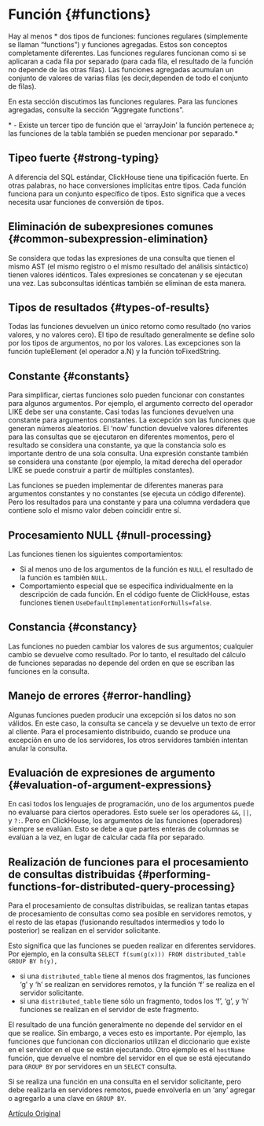 # Función {#functions}

Hay al menos \* dos tipos de funciones: funciones regulares (simplemente se llaman “functions”) y funciones agregadas. Estos son conceptos completamente diferentes. Las funciones regulares funcionan como si se aplicaran a cada fila por separado (para cada fila, el resultado de la función no depende de las otras filas). Las funciones agregadas acumulan un conjunto de valores de varias filas (es decir,dependen de todo el conjunto de filas).

En esta sección discutimos las funciones regulares. Para las funciones agregadas, consulte la sección “Aggregate functions”.

\* - Existe un tercer tipo de función que el ‘arrayJoin’ la función pertenece a; las funciones de la tabla también se pueden mencionar por separado.\*

## Tipeo fuerte {#strong-typing}

A diferencia del SQL estándar, ClickHouse tiene una tipificación fuerte. En otras palabras, no hace conversiones implícitas entre tipos. Cada función funciona para un conjunto específico de tipos. Esto significa que a veces necesita usar funciones de conversión de tipos.

## Eliminación de subexpresiones comunes {#common-subexpression-elimination}

Se considera que todas las expresiones de una consulta que tienen el mismo AST (el mismo registro o el mismo resultado del análisis sintáctico) tienen valores idénticos. Tales expresiones se concatenan y se ejecutan una vez. Las subconsultas idénticas también se eliminan de esta manera.

## Tipos de resultados {#types-of-results}

Todas las funciones devuelven un único retorno como resultado (no varios valores, y no valores cero). El tipo de resultado generalmente se define solo por los tipos de argumentos, no por los valores. Las excepciones son la función tupleElement (el operador a.N) y la función toFixedString.

## Constante {#constants}

Para simplificar, ciertas funciones solo pueden funcionar con constantes para algunos argumentos. Por ejemplo, el argumento correcto del operador LIKE debe ser una constante.
Casi todas las funciones devuelven una constante para argumentos constantes. La excepción son las funciones que generan números aleatorios.
El ‘now’ function devuelve valores diferentes para las consultas que se ejecutaron en diferentes momentos, pero el resultado se considera una constante, ya que la constancia solo es importante dentro de una sola consulta.
Una expresión constante también se considera una constante (por ejemplo, la mitad derecha del operador LIKE se puede construir a partir de múltiples constantes).

Las funciones se pueden implementar de diferentes maneras para argumentos constantes y no constantes (se ejecuta un código diferente). Pero los resultados para una constante y para una columna verdadera que contiene solo el mismo valor deben coincidir entre sí.

## Procesamiento NULL {#null-processing}

Las funciones tienen los siguientes comportamientos:

- Si al menos uno de los argumentos de la función es `NULL` el resultado de la función es también `NULL`.
- Comportamiento especial que se especifica individualmente en la descripción de cada función. En el código fuente de ClickHouse, estas funciones tienen `UseDefaultImplementationForNulls=false`.

## Constancia {#constancy}

Las funciones no pueden cambiar los valores de sus argumentos; cualquier cambio se devuelve como resultado. Por lo tanto, el resultado del cálculo de funciones separadas no depende del orden en que se escriban las funciones en la consulta.

## Manejo de errores {#error-handling}

Algunas funciones pueden producir una excepción si los datos no son válidos. En este caso, la consulta se cancela y se devuelve un texto de error al cliente. Para el procesamiento distribuido, cuando se produce una excepción en uno de los servidores, los otros servidores también intentan anular la consulta.

## Evaluación de expresiones de argumento {#evaluation-of-argument-expressions}

En casi todos los lenguajes de programación, uno de los argumentos puede no evaluarse para ciertos operadores. Esto suele ser los operadores `&&`, `||`, y `?:`.
Pero en ClickHouse, los argumentos de las funciones (operadores) siempre se evalúan. Esto se debe a que partes enteras de columnas se evalúan a la vez, en lugar de calcular cada fila por separado.

## Realización de funciones para el procesamiento de consultas distribuidas {#performing-functions-for-distributed-query-processing}

Para el procesamiento de consultas distribuidas, se realizan tantas etapas de procesamiento de consultas como sea posible en servidores remotos, y el resto de las etapas (fusionando resultados intermedios y todo lo posterior) se realizan en el servidor solicitante.

Esto significa que las funciones se pueden realizar en diferentes servidores.
Por ejemplo, en la consulta `SELECT f(sum(g(x))) FROM distributed_table GROUP BY h(y),`

- si una `distributed_table` tiene al menos dos fragmentos, las funciones ‘g’ y ‘h’ se realizan en servidores remotos, y la función ‘f’ se realiza en el servidor solicitante.
- si una `distributed_table` tiene sólo un fragmento, todos los ‘f’, ‘g’, y ‘h’ funciones se realizan en el servidor de este fragmento.

El resultado de una función generalmente no depende del servidor en el que se realice. Sin embargo, a veces esto es importante.
Por ejemplo, las funciones que funcionan con diccionarios utilizan el diccionario que existe en el servidor en el que se están ejecutando.
Otro ejemplo es el `hostName` función, que devuelve el nombre del servidor en el que se está ejecutando para `GROUP BY` por servidores en un `SELECT` consulta.

Si se realiza una función en una consulta en el servidor solicitante, pero debe realizarla en servidores remotos, puede envolverla en un ‘any’ agregar o agregarlo a una clave en `GROUP BY`.

[Artículo Original](https://clickhouse.tech/docs/es/query_language/functions/) <!--hide-->

